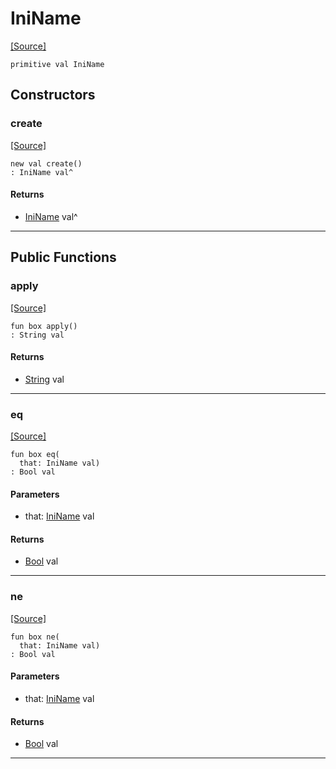 # IniName
<span class="source-link">[[Source]](src/mqtt-configurator/iniStrings.md#L-0-63)</span>
```pony
primitive val IniName
```

## Constructors

### create
<span class="source-link">[[Source]](src/mqtt-configurator/iniStrings.md#L-0-63)</span>


```pony
new val create()
: IniName val^
```

#### Returns

* [IniName](mqtt-configurator-IniName.md) val^

---

## Public Functions

### apply
<span class="source-link">[[Source]](src/mqtt-configurator/iniStrings.md#L-0-63)</span>


```pony
fun box apply()
: String val
```

#### Returns

* [String](builtin-String.md) val

---

### eq
<span class="source-link">[[Source]](src/mqtt-configurator/iniStrings.md#L-0-63)</span>


```pony
fun box eq(
  that: IniName val)
: Bool val
```
#### Parameters

*   that: [IniName](mqtt-configurator-IniName.md) val

#### Returns

* [Bool](builtin-Bool.md) val

---

### ne
<span class="source-link">[[Source]](src/mqtt-configurator/iniStrings.md#L-0-63)</span>


```pony
fun box ne(
  that: IniName val)
: Bool val
```
#### Parameters

*   that: [IniName](mqtt-configurator-IniName.md) val

#### Returns

* [Bool](builtin-Bool.md) val

---

